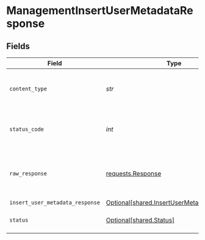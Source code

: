 # ManagementInsertUserMetadataResponse


## Fields

| Field                                                                                            | Type                                                                                             | Required                                                                                         | Description                                                                                      |
| ------------------------------------------------------------------------------------------------ | ------------------------------------------------------------------------------------------------ | ------------------------------------------------------------------------------------------------ | ------------------------------------------------------------------------------------------------ |
| `content_type`                                                                                   | *str*                                                                                            | :heavy_check_mark:                                                                               | HTTP response content type for this operation                                                    |
| `status_code`                                                                                    | *int*                                                                                            | :heavy_check_mark:                                                                               | HTTP response status code for this operation                                                     |
| `raw_response`                                                                                   | [requests.Response](https://requests.readthedocs.io/en/latest/api/#requests.Response)            | :heavy_check_mark:                                                                               | Raw HTTP response; suitable for custom response parsing                                          |
| `insert_user_metadata_response`                                                                  | [Optional[shared.InsertUserMetadataResponse]](../../models/shared/insertusermetadataresponse.md) | :heavy_minus_sign:                                                                               | OK                                                                                               |
| `status`                                                                                         | [Optional[shared.Status]](../../models/shared/status.md)                                         | :heavy_minus_sign:                                                                               | Default error response                                                                           |